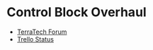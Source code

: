 # Control Block Overhaul
- [TerraTech Forum](https://forum.terratechgame.com/index.php?threads/control-block-overhaul.20099/)
- [Trello Status](https://trello.com/c/tLRGwaQa/15-control-block-overhaul)
